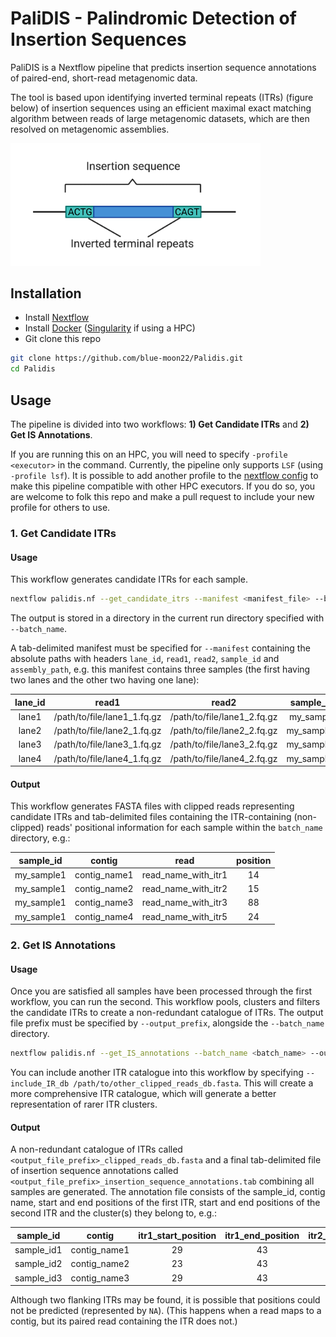 # **PaliDIS** - **Pali**ndromic **D**etection of **I**nsertion **S**equences

PaliDIS is a Nextflow pipeline that predicts insertion sequence annotations of paired-end, short-read metagenomic data.

The tool is based upon identifying inverted terminal repeats (ITRs) (figure below) of insertion sequences using an efficient maximal exact matching algorithm between reads of large metagenomic datasets, which are then resolved on metagenomic assemblies.

<img src="img/insertion_sequence.png" alt="insertion sequence" width="400"/>

## Installation
- Install [Nextflow](https://www.nextflow.io/)
- Install [Docker](https://www.docker.com/) ([Singularity](https://sylabs.io/singularity/) if using a HPC)
- Git clone this repo
```bash
git clone https://github.com/blue-moon22/Palidis.git
cd Palidis
```

## Usage

The pipeline is divided into two workflows: **1) Get Candidate ITRs** and **2) Get IS Annotations**.

If you are running this on an HPC, you will need to specify `-profile <executor>` in the command. Currently, the pipeline only supports `LSF` (using `-profile lsf`). It is possible to add another profile to the [nextflow config](https://www.nextflow.io/docs/latest/config.html) to make this pipeline compatible with other HPC executors. If you do so, you are welcome to folk this repo and make a pull request to include your new profile for others to use.

### 1. Get Candidate ITRs
#### Usage
This workflow generates candidate ITRs for each sample.
```bash
nextflow palidis.nf --get_candidate_itrs --manifest <manifest_file> --batch_name <batch_name> -resume
```
The output is stored in a directory in the current run directory specified with `--batch_name`.

A tab-delimited manifest must be specified for `--manifest` containing the absolute paths with headers `lane_id`, `read1`, `read2`, `sample_id` and `assembly_path`, e.g. this manifest contains three samples (the first having two lanes and the other two having one lane):

lane_id | read1 | read2 | sample_id | assembly_path
:---: | :---: | :---: | :---: | :---:
lane1 | /path/to/file/lane1_1.fq.gz | /path/to/file/lane1_2.fq.gz | my_sample | /path/to/file/contigs.fasta
lane2 | /path/to/file/lane2_1.fq.gz | /path/to/file/lane2_2.fq.gz | my_sample1 | /path/to/file/my_sample1_contigs.fasta
lane3 | /path/to/file/lane3_1.fq.gz | /path/to/file/lane3_2.fq.gz | my_sample2 | /path/to/file/my_sample2_contigs.fasta
lane4 | /path/to/file/lane4_1.fq.gz | /path/to/file/lane4_2.fq.gz | my_sample3 | /path/to/file/my_sample3_contigs.fasta

#### Output
This workflow generates FASTA files with clipped reads representing candidate ITRs and tab-delimited files containing the ITR-containing (non-clipped) reads' positional information for each sample within the `batch_name` directory, e.g.:

sample_id | contig | read | position
:---: | :---: | :---: | :---:
my_sample1 | contig_name1 | read_name_with_itr1 | 14
my_sample1 | contig_name2 | read_name_with_itr2 | 15
my_sample1 | contig_name3 | read_name_with_itr3 | 88
my_sample1 | contig_name4 | read_name_with_itr5 | 24


### 2. Get IS Annotations
#### Usage
Once you are satisfied all samples have been processed through the first workflow, you can run the second. This workflow pools, clusters and filters the candidate ITRs to create a non-redundant catalogue of ITRs. The output file prefix must be specified by `--output_prefix`, alongside the `--batch_name` directory.

```bash
nextflow palidis.nf --get_IS_annotations --batch_name <batch_name> --output_prefix <output_file_prefix> -resume
```

You can include another ITR catalogue into this workflow by specifying `--include_IR_db /path/to/other_clipped_reads_db.fasta`. This will create a more comprehensive ITR catalogue, which will generate a better representation of rarer ITR clusters.

#### Output
A non-redundant catalogue of ITRs called `<output_file_prefix>_clipped_reads_db.fasta` and a final tab-delimited file of insertion sequence annotations called `<output_file_prefix>_insertion_sequence_annotations.tab` combining all samples are generated. The annotation file consists of the sample_id, contig name, start and end positions of the first ITR, start and end positions of the second ITR and the cluster(s) they belong to, e.g.:

sample_id | contig | itr1_start_position | itr1_end_position | itr2_start_position | itr2_end_position | itr_clusters
:---: | :---: | :---: | :---: | :---: | :---: | :---:
sample_id1 | contig_name1 | 29 | 43 | NA | NA | 1217817
sample_id2 | contig_name2 | 23 | 43 | 2769 | 2822 | 1217817;656079
sample_id3 | contig_name3 | 29 | 43 | NA | NA | 1217817

Although two flanking ITRs may be found, it is possible that positions could not be predicted (represented by `NA`). (This happens when a read maps to a contig, but its paired read containing the ITR does not.)
